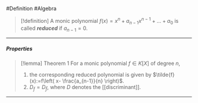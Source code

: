 #Definition #Algebra 

> [!definition]
> A monic polynomial $f(x)=x^n+a_{n-1}x^{n-1}+\dots+a_{0}$ is called ***reduced*** if $a_{n-1}=0$.
---
##### Properties
> [!lemma] Theorem 1
> For a monic polynomial $f\in K[X]$ of degree $n$, 
> 1. the corresponding reduced polynomial is given by $\tilde{f}(x):=f\left( x- \frac{a_{n-1}}{n} \right)$.
> 2. $D_{f}=D_{\tilde{f}}$, where $D$ denotes the [[discriminant]].
---
